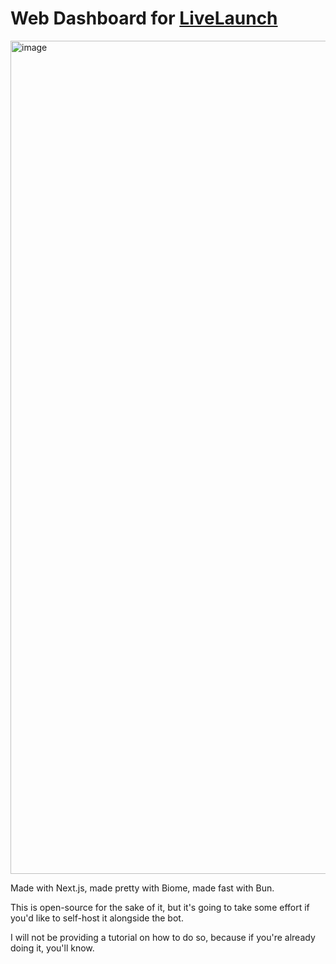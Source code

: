 # Web Dashboard for [LiveLaunch](https://github.com/juststephen/LiveLaunch)

<img width="2560" height="1333" alt="image" src="https://github.com/user-attachments/assets/35950a31-dff7-49a1-993e-1fa3ed4116ff" />

Made with Next.js, made pretty with Biome, made fast with Bun.

This is open-source for the sake of it, but it's going to take some effort if
you'd like to self-host it alongside the bot.

I will not be providing a tutorial on how to do so, because if you're already
doing it, you'll know.
